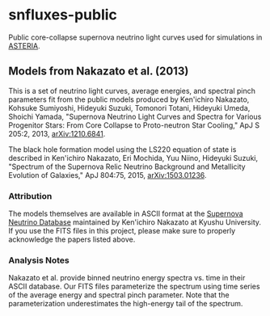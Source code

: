 # snfluxes-public
Public core-collapse supernova neutrino light curves used for simulations in [ASTERIA](https://github.com/IceCubeOpenSource/ASTERIA/).

## Models from Nakazato et al. (2013)

This is a set of neutrino light curves, average energies, and spectral pinch
parameters fit from the public models produced by Ken'ichiro Nakazato, Kohsuke
Sumiyoshi, Hideyuki Suzuki, Tomonori Totani, Hideyuki Umeda, Shoichi Yamada,
"Supernova Neutrino Light Curves and Spectra for Various Progenitor Stars: From
Core Collapse to Proto-neutron Star Cooling," ApJ S 205:2, 2013,
[arXiv:1210.6841](https://arxiv.org/abs/1210.6841).

The black hole formation model using the LS220 equation of state is described
in Ken'ichiro Nakazato, Eri Mochida, Yuu Niino, Hideyuki Suzuki, "Spectrum of
the Supernova Relic Neutrino Background and Metallicity Evolution of Galaxies,"
ApJ 804:75, 2015, [arXiv:1503.01236](https://arxiv.org/abs/1503.01236).

### Attribution

The models themselves are available in ASCII format at the [Supernova Neutrino
Database](http://asphwww.ph.noda.tus.ac.jp/snn/) maintained by Ken'ichiro
Nakazato at Kyushu University. If you use the FITS files in this project,
please make sure to properly acknowledge the papers listed above.

### Analysis Notes

Nakazato et al. provide binned neutrino energy spectra vs. time in their ASCII
database. Our FITS files parameterize the spectrum using time series of the
average energy and spectral pinch parameter. Note that the parameterization
underestimates the high-energy tail of the spectrum.
